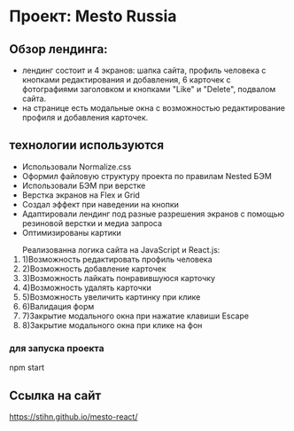 # Проект: Mesto Russia

## Обзор лендинга:

* лендинг состоит и 4 экранов: шапка сайта, профиль человека с кнопками редактирования и добавления, 6 карточек с фотографиями заголовком и кнопками "Like" и "Delete", подвалом сайта.
* на странице есть модальные окна с возможностью редактирование профиля и добавления карточек.


## технологии используются

* Использовали Normalize.css
* Оформил файловую структуру проекта по правилам Nested БЭМ
* Использовали БЭМ при верстке
* Верстка экранов на Flex и Grid
* Создал эффект при наведении на кнопки
* Адаптировали лендинг под разные разрешения экранов с помощью резиновой верстки и медиа запроса
* Оптимизированы картики
<ol type='1'>Реализованна логика сайта на JavaScript и React.js:
    <li>1)Возможность редактировать профиль человека</li>
    <li>2)Возможность добавление карточек</li>
    <li>3)Возможность лайкать понравившуюся карточку</li>
    <li>4)Возможность удалять карточки</li>
    <li>5)Возможность увеличить картинку при клике</li>
    <li>6)Валидация форм</li>
    <li>7)Закрытие модального окна при нажатие клавиши Escape</li>
    <li>8)Закрытие модального окна при клике на фон</li>
</ol>

### для запуска проекта 

<p>npm start</p>

## Ссылка на сайт
https://stihn.github.io/mesto-react/